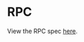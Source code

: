 # RPC

View the RPC spec [here](https://github.com/pokt-network/pocket-core/blob/staging/doc/specs/rpc-spec.yaml).

